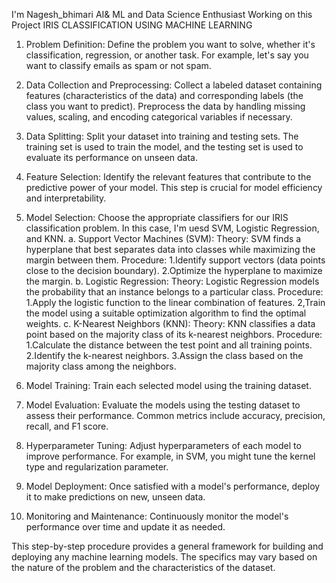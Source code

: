I'm Nagesh_bhimari AI& ML and Data Science Enthusiast Working on this Project
IRIS CLASSIFICATION USING MACHINE LEARNING 
1. Problem Definition:
Define the problem you want to solve, whether it's classification, regression, or another task. For example, let's say you want to classify emails as spam or not spam.

2. Data Collection and Preprocessing:
Collect a labeled dataset containing features (characteristics of the data) and corresponding labels (the class you want to predict). Preprocess the data by handling missing values, scaling, and encoding categorical variables if necessary.

3. Data Splitting:
Split your dataset into training and testing sets. The training set is used to train the model, and the testing set is used to evaluate its performance on unseen data.

4. Feature Selection:
Identify the relevant features that contribute to the predictive power of your model. This step is crucial for model efficiency and interpretability.

5. Model Selection:
Choose the appropriate classifiers for our IRIS classification problem. In this case, I'm uesd SVM, Logistic Regression, and KNN.
a. Support Vector Machines (SVM):
Theory: SVM finds a hyperplane that best separates data into classes while maximizing the margin between them.
Procedure:
 1.Identify support vectors (data points close to the decision boundary).
 2.Optimize the hyperplane to maximize the margin.
b. Logistic Regression:
Theory: Logistic Regression models the probability that an instance belongs to a particular class.
Procedure:
 1.Apply the logistic function to the linear combination of features.
 2,Train the model using a suitable optimization algorithm to find the optimal weights.
c. K-Nearest Neighbors (KNN):
Theory: KNN classifies a data point based on the majority class of its k-nearest neighbors.
Procedure:
 1.Calculate the distance between the test point and all training points.
 2.Identify the k-nearest neighbors.
 3.Assign the class based on the majority class among the neighbors.
6. Model Training:
Train each selected model using the training dataset.

7. Model Evaluation:
Evaluate the models using the testing dataset to assess their performance. Common metrics include accuracy, precision, recall, and F1 score.

8. Hyperparameter Tuning:
Adjust hyperparameters of each model to improve performance. For example, in SVM, you might tune the kernel type and regularization parameter.

9. Model Deployment:
Once satisfied with a model's performance, deploy it to make predictions on new, unseen data.

10. Monitoring and Maintenance:
Continuously monitor the model's performance over time and update it as needed.

This step-by-step procedure provides a general framework for building and deploying any machine learning models.
The specifics may vary based on the nature of the problem and the characteristics of the dataset.







